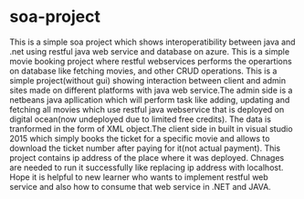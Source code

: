# soa-project
This is a simple soa project which shows interoperatibility between java and .net using restful java web service and database on azure.
This is a simple movie booking project where restful webservices performs the operartions on database like fetching movies, and other CRUD operations.
This is a simple project(without gui) showing interaction between client and admin sites made on different platforms with java web service.The admin side is a netbeans java apllication which will perform task like adding, updating and fetching all movies which use restful java webservice that is deployed on digital ocean(now undeployed due to limited free credits). The data is tranformed in the form of XML object.The client side in built in visual studio 2015 which simply books the ticket for a specific movie and allows to download the ticket number after paying for it(not actual payment). This project contains ip address of the place where it was deployed. Chnages are needed to run it successfully like replacing ip address with localhost. 
Hope it is helpful to new learner who wants to implement restful web service and also how to consume that web service in .NET and JAVA.
